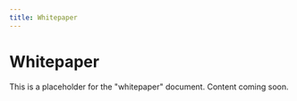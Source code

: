 ```yaml
---
title: Whitepaper
---
```


# Whitepaper

This is a placeholder for the "whitepaper" document. Content coming soon.
